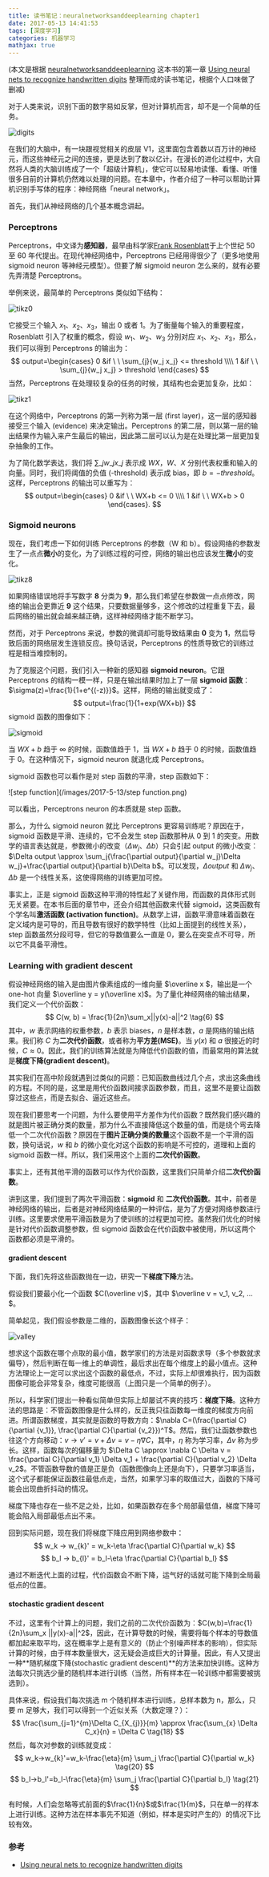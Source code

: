 ```yaml
---
title: 读书笔记：neuralnetworksanddeeplearning chapter1
date: 2017-05-13 14:41:53
tags: [深度学习]
categories: 机器学习
mathjax: true
---
```


(本文是根据 [neuralnetworksanddeeplearning](http://neuralnetworksanddeeplearning.com/index.html) 这本书的第一章 [Using neural nets to recognize handwritten digits](http://neuralnetworksanddeeplearning.com/chap1.html) 整理而成的读书笔记，根据个人口味做了删减)

对于人类来说，识别下面的数字易如反掌，但对计算机而言，却不是一个简单的任务。

![digits](/images/2017-5-13/digits.png)

在我们的大脑中，有一块跟视觉相关的皮层 V1，这里面包含着数以百万计的神经元，而这些神经元之间的连接，更是达到了数以亿计。在漫长的进化过程中，大自然将人类的大脑训练成了一个「超级计算机」，使它可以轻易地读懂、看懂、听懂很多目前的计算机仍然难以处理的问题。在本章中，作者介绍了一种可以帮助计算机识别手写体的程序：神经网络「neural network」。

<!--more-->

首先，我们从神经网络的几个基本概念讲起。

### Perceptrons

Perceptrons，中文译为**感知器**，最早由科学家[Frank Rosenblatt](http://en.wikipedia.org/wiki/Frank_Rosenblatt)于上个世纪 50 至 60 年代提出。在现代神经网络中，Perceptrons 已经用得很少了（更多地使用 sigmoid neuron 等神经元模型）。但要了解 sigmoid neuron 怎么来的，就有必要先弄清楚 Perceptrons。

举例来说，最简单的 Perceptrons 类似如下结构：

![tikz0](/images/2017-5-13/tikz0.png)

它接受三个输入 $x_1$、$x_2$、$x_3$，输出 0 或者 1。为了衡量每个输入的重要程度，Rosenblatt 引入了权重的概念，假设 $w_1$、$w_2$、$w_3$ 分别对应 $x_1$、$x_2$、$x_3$，那么，我们可以得到 Perceptrons 的输出为：
$$
output=\begin{cases} 0 &if \ \ \sum_{j}{w_j x_j} <= threshold \\\\
1 &if \ \ \sum_{j}{w_j x_j} > threshold
 \end{cases}
$$
当然，Perceptrons 在处理较复杂的任务的时候，其结构也会更加复杂，比如：

![tikz1](/images/2017-5-13/tikz1.png)

在这个网络中，Perceptrons 的第一列称为第一层 (first layer)，这一层的感知器接受三个输入 (evidence) 来决定输出。Perceptrons 的第二层，则以第一层的输出结果作为输入来产生最后的输出，因此第二层可以认为是在处理比第一层更加复杂抽象的工作。

为了简化数学表达，我们将 $\sum\_{j}{w\_jx\_j}$ 表示成 $WX$，$W$、$X$ 分别代表权重和输入的向量。同时，我们将阈值的负值 (-threshold) 表示成 bias，即 $b = -threshold$。这样，Perceptrons 的输出可以重写为：
$$
output=\begin{cases} 0 &if \ \ WX+b <= 0 \\\\ 1 &if \ \ WX+b > 0 \end{cases}.
$$

### Sigmoid neurons

现在，我们考虑一下如何训练 Perceptrons 的参数（W 和 b）。假设网络的参数发生了一点点**微小**的变化，为了训练过程的可控，网络的输出也应该发生**微小**的变化。

![tikz8](/images/2017-5-13/tikz8.png)

如果网络错误地将手写数字 **8** 分类为 **9**，那么我们希望在参数做一点点修改，网络的输出会更靠近 **9** 这个结果，只要数据量够多，这个修改的过程重复下去，最后网络的输出就会越来越正确，这样神经网络才能不断学习。

然而，对于 Perceptrons 来说，参数的微调却可能导致结果由 **0** 变为 **1**，然后导致后面的网络层发生连锁反应。换句话说，Perceptrons 的性质导致它的训练过程是相当难控制的。

为了克服这个问题，我们引入一种新的感知器 **sigmoid neuron**。它跟 Perceptrons 的结构一模一样，只是在输出结果时加上了一层 **sigmoid 函数**：$\sigma(z)=\frac{1}{1+e^{(-z)}}$。这样，网络的输出就变成了：
$$
output=\frac{1}{1+exp(WX+b)}
$$
sigmoid 函数的图像如下：

![sigmoid](/images/2017-5-13/sigmoid.png)

当 $WX+b$ 趋于 ∞ 的时候，函数值趋于 1，当 $WX+b$ 趋于 0 的时候，函数值趋于 0。在这种情况下，sigmoid neuron 就退化成 Perceptrons。

sigmoid 函数也可以看作是对 step 函数的平滑，step 函数如下：

![step function](/images/2017-5-13/step function.png)

可以看出，Perceptrons neuron 的本质就是 step 函数。

那么，为什么 sigmoid neuron 就比 Perceptrons 更容易训练呢？原因在于，sigmoid 函数是平滑、连续的，它不会发生 step 函数那种从 0 到 1 的突变。用数学的语言表达就是，参数微小的改变（$\Delta w_j$、$\Delta b$）只会引起 output 的微小改变：$\Delta output \approx \sum_j{\frac{\partial output}{\partial w_j}\Delta w_j}+\frac{\partial output}{\partial b}\Delta b$。可以发现，$\Delta output$ 和 $\Delta w_j$、$\Delta b$ 是一个线性关系，这使得网络的训练更加可控。

事实上，正是 sigmoid 函数这种平滑的特性起了关键作用，而函数的具体形式则无关紧要。在本书后面的章节中，还会介绍其他函数来代替 sigmoid，这类函数有个学名叫**激活函数 (activation function)**。从数学上讲，函数平滑意味着函数在定义域内是可导的，而且导数有很好的数学特性（比如上面提到的线性关系），step 函数虽然分段可导，但它的导数值要么一直是 0，要么在突变点不可导，所以它不具备平滑性。

### Learning with gradient descent

假设神经网络的输入是由图片像素组成的一维向量 $\overline x $，输出是一个 one-hot 向量 $\overline y = y(\overline x)$。为了量化神经网络的输出结果，我们定义一个代价函数：
$$
C(w, b) = \frac{1}{2n}\sum_x||y(x)-a||^2    \tag{6}
$$
其中，$w$ 表示网络的权重参数，$b$ 表示 biases，$n$ 是样本数，$a$ 是网络的输出结果。我们称 $C$ 为**二次代价函数**，或者称为**平方差(MSE)**。当 $y(x)$ 和 $a$ 很接近的时候，$C \approx 0$。因此，我们的训练算法就是为降低代价函数的值，而最常用的算法就是**梯度下降(gradient descent)**。

其实我们在高中阶段就遇到过类似的问题：已知函数曲线过几个点，求出这条曲线的方程。不同的是，这里是用代价函数间接求函数参数，而且，这里不是要让函数穿过这些点，而是去拟合、逼近这些点。

现在我们要思考一个问题，为什么要使用平方差作为代价函数？既然我们感兴趣的就是图片被正确分类的数量，那为什么不直接降低这个数量的值，而是绕个弯去降低一个二次代价函数？原因在于**图片正确分类的数量**这个函数不是一个平滑的函数，换句话说，$w$ 和 $b$ 的微小变化对这个函数的影响是不可控的，道理和上面的 sigmoid 函数一样。所以，我们采用这个上面的**二次代价函数**。

事实上，还有其他平滑的函数可以作为代价函数，这里我们只简单介绍**二次代价函数**。

讲到这里，我们提到了两次平滑函数：**sigmoid** 和 **二次代价函数**。其中，前者是神经网络的输出，后者是对神经网络结果的一种评估，是为了方便对网络参数进行训练。这里要求使用平滑函数是为了使训练的过程更加可控。虽然我们优化的时候是针对代价函数调整参数，但 sigmoid 函数会在代价函数中被使用，所以这两个函数都必须是平滑的。

#### gradient descent

下面，我们先将这些函数抛在一边，研究一下**梯度下降**方法。

假设我们要最小化一个函数 $C(\overline v)$，其中 $\overline v = v_1, v_2, …$。

简单起见，我们假设参数是二维的，函数图像长这个样子：

![valley](/images/2017-5-13/valley.png)

想求这个函数在哪个点取的最小值，数学家们的方法是对函数求导（多个参数就求偏导），然后判断在每一维上的单调性，最后求出在每个维度上的最小值点。这种方法理论上一定可以求出这个函数的最低点，不过，实际上却很难执行，因为函数图像可能会非常复杂，维度可能很高（上图只是一个简单的例子）。

所以，科学家们提出一种看似简单但实际上却屡试不爽的技巧：**梯度下降**。这种方法的思路是：不管函数图像是什么样的，反正我只往函数每一维度的梯度方向前进。所谓函数梯度，其实就是函数的导数方向：$\nabla C=(\frac{\partial C}{\partial {v_1}}, \frac{\partial C}{\partial {v_2}})^T$。然后，我们让函数参数也往这个方向移动：$v → v' = v + \Delta v = v -\eta \nabla C$，其中，$\eta$ 称为学习率，$\Delta v$ 称为步长。这样，函数每次的偏移量为 $\Delta C \approx \nabla C \Delta v = \frac{\partial C}{\partial v_1} \Delta v_1 +  \frac{\partial C}{\partial v_2} \Delta v_2$。不管函数导数的值是正是负（函数图像向上还是向下），只要学习率适当，这个式子都能保证函数往最低点走，当然，如果学习率的取值过大，函数的下降可能会出现曲折抖动的情况。

梯度下降也存在一些不足之处，比如，如果函数存在多个局部最低值，梯度下降可能会陷入局部最低点出不来。

回到实际问题，现在我们将梯度下降应用到网络参数中：
$$
w_k → w_{k}' = w_k-\eta \frac{\partial C}{\partial w_k}
$$
$$
b_l → b_{l}' = b_l-\eta \frac{\partial C}{\partial b_l}
$$

通过不断迭代上面的过程，代价函数会不断下降，运气好的话就可能下降到全局最低点的位置。

####  stochastic gradient descent

不过，这里有个计算上的问题，我们之前的二次代价函数为：$C(w,b)=\frac{1}{2n}\sum_x ||y(x)-a||^2$，因此，在计算导数的时候，需要将每个样本的导数值都加起来取平均，这在概率学上是有意义的（防止个别噪声样本的影响），但实际计算的时候，由于样本数量很大，这无疑会造成巨大的计算量。因此，有人又提出一种**随机梯度下降(stochastic gradient descent)**的方法来加快训练。这种方法每次只挑选少量的随机样本进行训练（当然，所有样本在一轮训练中都需要被挑选到）。

具体来说，假设我们每次挑选 m 个随机样本进行训练，总样本数为 n，那么，只要 m 足够大，我们可以得到一个近似关系（大数定理？）：
$$
\frac{\sum_{j=1}^{m}\Delta C_{X_{j}}}{m} \approx \frac{\sum_{x} \Delta C_x}{n} = \Delta C  \tag{18}
$$
然后，每次对参数的训练就变成：
$$
w_k→w_{k}'=w_k-\frac{\eta}{m} \sum_j \frac{\partial C}{\partial w_k} \tag{20}
$$
$$
b_l→b_l'=b_l-\frac{\eta}{m} \sum_j \frac{\partial C}{\partial b_l}  \tag{21}
$$

有时候，人们会忽略等式前面的$\frac{1}{n}$或$\frac{1}{m}$，只在单一的样本上进行训练。这种方法在样本事先不知道（例如，样本是实时产生的）的情况下比较有效。

### 参考

+ [Using neural nets to recognize handwritten digits](http://neuralnetworksanddeeplearning.com/chap1.html)